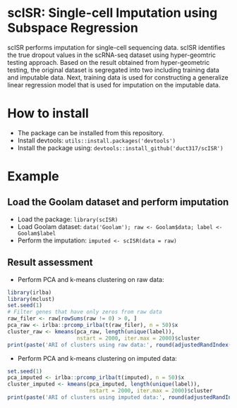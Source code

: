 # scISR: Single-cell Imputation using Subspace Regression
scISR performs imputation for single-cell sequencing data. scISR identifies the true dropout values in the scRNA-seq dataset using hyper-geomtric testing approach. Based on the result obtained from hyper-geometric testing, the original dataset is segregated into two including training data and imputable data. Next, training data is used for constructing a generalize linear regression model that is used for imputation on the imputable data.  
# How to install  
- The package can be installed from this repository.  
- Install devtools: `utils::install.packages('devtools')`  
- Install the package using: `devtools::install_github('duct317/scISR')`  
# Example   
## Load the Goolam dataset and perform imputation  
- Load the package: `library(scISR)`  
- Load Goolam dataset: `data('Goolam'); raw <- Goolam$data; label <- Goolam$label`  
- Perform the imputation: `imputed <- scISR(data = raw)`  
## Result assessment
- Perform PCA and k-means clustering on raw data:
```R
library(irlba)
library(mclust)
set.seed(1)
# Filter genes that have only zeros from raw data
raw_filer <- raw[rowSums(raw != 0) > 0, ]
pca_raw <- irlba::prcomp_irlba(t(raw_filer), n = 50)$x
cluster_raw <- kmeans(pca_raw, length(unique(label)),
                      nstart = 2000, iter.max = 2000)$cluster
print(paste('ARI of clusters using raw data:', round(adjustedRandIndex(cluster_raw, label),3)))
```
- Perform PCA and k-means clustering on imputed data:
```R
set.seed(1)
pca_imputed <- irlba::prcomp_irlba(t(imputed), n = 50)$x
cluster_imputed <- kmeans(pca_imputed, length(unique(label)),
                          nstart = 2000, iter.max = 2000)$cluster
print(paste('ARI of clusters using imputed data:', round(adjustedRandIndex(cluster_imputed, label),3)))
```
